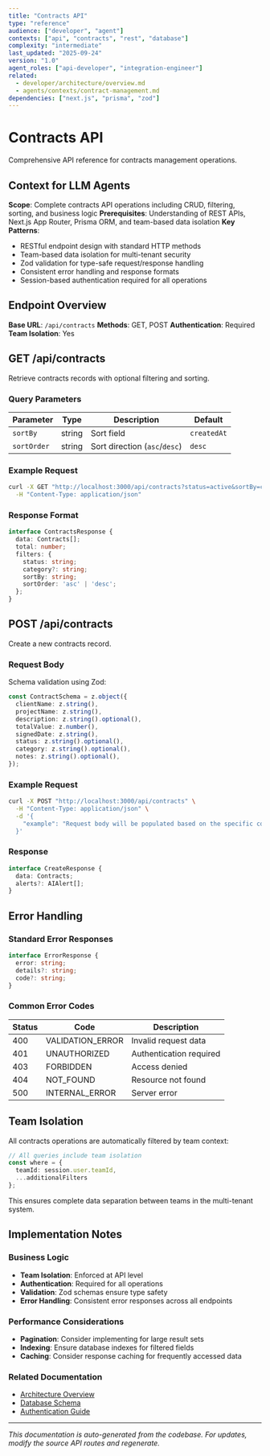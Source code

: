 ```yaml
---
title: "Contracts API"
type: "reference"
audience: ["developer", "agent"]
contexts: ["api", "contracts", "rest", "database"]
complexity: "intermediate"
last_updated: "2025-09-24"
version: "1.0"
agent_roles: ["api-developer", "integration-engineer"]
related:
  - developer/architecture/overview.md
  - agents/contexts/contract-management.md
dependencies: ["next.js", "prisma", "zod"]
---
```


# Contracts API

Comprehensive API reference for contracts management operations.

## Context for LLM Agents

**Scope**: Complete contracts API operations including CRUD, filtering, sorting, and business logic
**Prerequisites**: Understanding of REST APIs, Next.js App Router, Prisma ORM, and team-based data isolation
**Key Patterns**:
- RESTful endpoint design with standard HTTP methods
- Team-based data isolation for multi-tenant security
- Zod validation for type-safe request/response handling
- Consistent error handling and response formats
- Session-based authentication required for all operations

## Endpoint Overview

**Base URL**: `/api/contracts`
**Methods**: GET, POST
**Authentication**: Required
**Team Isolation**: Yes


## GET /api/contracts

Retrieve contracts records with optional filtering and sorting.

### Query Parameters

| Parameter | Type | Description | Default |
|-----------|------|-------------|---------|
| `sortBy` | string | Sort field | `createdAt` |
| `sortOrder` | string | Sort direction (`asc`/`desc`) | `desc` |

### Example Request

```bash
curl -X GET "http://localhost:3000/api/contracts?status=active&sortBy=createdAt&sortOrder=desc" \
  -H "Content-Type: application/json"
```

### Response Format

```typescript
interface ContractsResponse {
  data: Contracts[];
  total: number;
  filters: {
    status: string;
    category?: string;
    sortBy: string;
    sortOrder: 'asc' | 'desc';
  };
}
```



## POST /api/contracts

Create a new contracts record.

### Request Body


Schema validation using Zod:

```typescript
const ContractSchema = z.object({
  clientName: z.string(),
  projectName: z.string(),
  description: z.string().optional(),
  totalValue: z.number(),
  signedDate: z.string(),
  status: z.string().optional(),
  category: z.string().optional(),
  notes: z.string().optional(),
});
```


### Example Request

```bash
curl -X POST "http://localhost:3000/api/contracts" \
  -H "Content-Type: application/json" \
  -d '{
    "example": "Request body will be populated based on the specific contracts schema"
  }'
```

### Response

```typescript
interface CreateResponse {
  data: Contracts;
  alerts?: AIAlert[];
}
```






## Error Handling

### Standard Error Responses

```typescript
interface ErrorResponse {
  error: string;
  details?: string;
  code?: string;
}
```

### Common Error Codes

| Status | Code | Description |
|--------|------|-------------|
| 400 | VALIDATION_ERROR | Invalid request data |
| 401 | UNAUTHORIZED | Authentication required |
| 403 | FORBIDDEN | Access denied |
| 404 | NOT_FOUND | Resource not found |
| 500 | INTERNAL_ERROR | Server error |


## Team Isolation

All contracts operations are automatically filtered by team context:

```typescript
// All queries include team isolation
const where = {
  teamId: session.user.teamId,
  ...additionalFilters
};
```

This ensures complete data separation between teams in the multi-tenant system.


## Implementation Notes

### Business Logic
- **Team Isolation**: Enforced at API level
- **Authentication**: Required for all operations
- **Validation**: Zod schemas ensure type safety
- **Error Handling**: Consistent error responses across all endpoints

### Performance Considerations
- **Pagination**: Consider implementing for large result sets
- **Indexing**: Ensure database indexes for filtered fields
- **Caching**: Consider response caching for frequently accessed data

### Related Documentation
- [Architecture Overview](../../developer/architecture/overview.md)
- [Database Schema](../../developer/architecture/database.md)
- [Authentication Guide](../../developer/authentication.md)

---

*This documentation is auto-generated from the codebase. For updates, modify the source API routes and regenerate.*